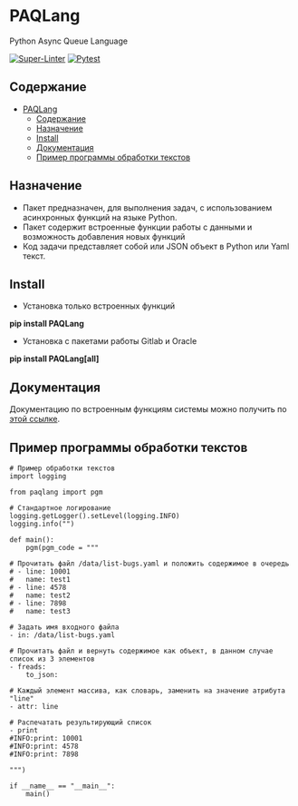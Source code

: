 # PAQLang

Python Async Queue Language 

[![Super-Linter](https://github.com/strukovsv/PAQLang/actions/workflows/lint.yml/badge.svg)](https://github.com/marketplace/actions/super-linter)
[![Pytest](https://github.com/strukovsv/PAQLang/actions/workflows/pytest.yml/badge.svg)](https://github.com/strukovsv/PAQLang/tree/master/tests/main)

## Содержание

- [PAQLang](#paqlang)
  - [Содержание](#содержание)
  - [Назначение](#назначение)
  - [Install](#install)
  - [Документация](#документация)
  - [Пример программы обработки текстов](#пример-программы-обработки-текстов)

## Назначение

* Пакет предназначен, для выполнения задач, с использованием асинхронных функций на языке Python. 
* Пакет содержит встроенные функции работы с данными и возможность добавления новых функций
* Код задачи представляет собой или JSON объект в Python или Yaml текст.

## Install

* Установка только встроенных функций 

**pip install PAQLang**

* Установка с пакетами работы Gitlab и Oracle

**pip install PAQLang[all]**

## Документация
Документацию по встроенным функциям системы можно получить по [этой ссылке](./docs/ru/functions.md).

## Пример программы обработки текстов

```
# Пример обработки текстов
import logging

from paqlang import pgm

# Стандартное логирование
logging.getLogger().setLevel(logging.INFO)
logging.info("")

def main():
    pgm(pgm_code = """

# Прочитать файл /data/list-bugs.yaml и положить содержимое в очередь
# - line: 10001
#   name: test1
# - line: 4578
#   name: test2
# - line: 7898
#   name: test3

# Задать имя входного файла
- in: /data/list-bugs.yaml

# Прочитать файл и вернуть содержимое как объект, в данном случае список из 3 элементов
- freads:
    to_json:

# Каждый элемент массива, как словарь, заменить на значение атрибута "line"
- attr: line

# Распечатать результирующий список
- print 
#INFO:print: 10001
#INFO:print: 4578
#INFO:print: 7898

""")

if __name__ == "__main__":
    main()
```
